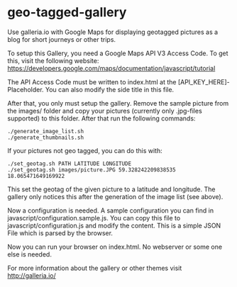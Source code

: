 geo-tagged-gallery
==================

Use galleria.io with Google Maps for displaying geotagged pictures as a blog
for short journeys or other trips.

To setup this Gallery, you need a Google Maps API V3 Access Code. To get this,
visit the following website:
https://developers.google.com/maps/documentation/javascript/tutorial

The API Access Code must be written to index.html at the
[API_KEY_HERE]-Placeholder. You can also modify the side title in this file.

After that, you only must setup the gallery. Remove the sample picture from the
images/ folder and copy your pictures (currently only .jpg-files supported) to
this folder. After that run the following commands:

```
./generate_image_list.sh
./generate_thumbnails.sh
```

If your pictures not geo tagged, you can do this with:
```
./set_geotag.sh PATH LATITUDE LONGITUDE
./set_geotag.sh images/picture.JPG 59.328242209838535 18.065471649169922
```

This set the geotag of the given picture to a latitude and longitude. The
gallery only notices this after the generation of the image list (see above).

Now a configuration is needed. A sample configuration you can find in
javascript/configuration.sample.js. You can copy this file to
javascript/configuration.js and modify the content. This is a simple JSON File
which is parsed by the browser.

Now you can run your browser on index.html. No webserver or some one else
is needed.

For more information about the gallery or other themes visit http://galleria.io/
